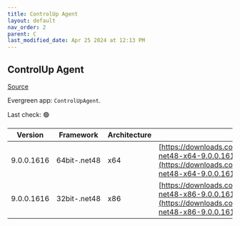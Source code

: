 ```yaml
---
title: ControlUp Agent
layout: default
nav_order: 2
parent: C
last_modified_date: Apr 25 2024 at 12:13 PM
---
```


## ControlUp Agent

[Source](https://www.controlup.com/products/controlup/agent/)

Evergreen app: `ControlUpAgent`. 

Last check: 🟢

| Version    | Framework    | Architecture | URI                                                                                                                                                                                                |
| ---------- | ------------ | ------------ | -------------------------------------------------------------------------------------------------------------------------------------------------------------------------------------------------- |
| 9.0.0.1616 | 64bit-.net48 | x64          | [https://downloads.controlup.com/agent/9.0.0.1616/ControlUpAgent-net48-x64-9.0.0.1616-signed.msi](https://downloads.controlup.com/agent/9.0.0.1616/ControlUpAgent-net48-x64-9.0.0.1616-signed.msi) |
| 9.0.0.1616 | 32bit-.net48 | x86          | [https://downloads.controlup.com/agent/9.0.0.1616/ControlUpAgent-net48-x86-9.0.0.1616-signed.msi](https://downloads.controlup.com/agent/9.0.0.1616/ControlUpAgent-net48-x86-9.0.0.1616-signed.msi) |
